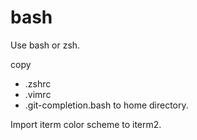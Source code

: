 # bash

Use bash or zsh.

copy
  - .zshrc
  - .vimrc
  - .git-completion.bash
to home directory.

Import iterm color scheme to iterm2.
